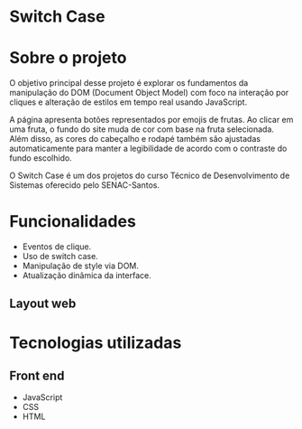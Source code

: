 # Switch Case

# Sobre o projeto

O objetivo principal desse projeto é explorar os fundamentos da manipulação do DOM (Document Object Model) com foco na interação por cliques e alteração de estilos em tempo real usando JavaScript.

A página apresenta botões representados por emojis de frutas. Ao clicar em uma fruta, o fundo do site muda de cor com base na fruta selecionada. Além disso, as cores do cabeçalho e rodapé também são ajustadas automaticamente para manter a legibilidade de acordo com o contraste do fundo escolhido.

O Switch Case é um dos projetos do curso Técnico de Desenvolvimento de Sistemas oferecido pelo SENAC-Santos.

# Funcionalidades

- Eventos de clique.
- Uso de switch case.
- Manipulação de style via DOM.
- Atualização dinâmica da interface.

## Layout web


# Tecnologias utilizadas

## Front end
- JavaScript
- CSS
- HTML
